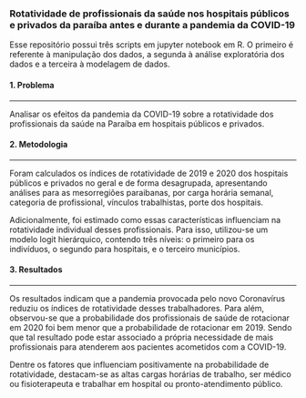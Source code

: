 
### Rotatividade de profissionais da saúde nos hospitais públicos e privados da paraíba antes e durante a pandemia da COVID-19

Esse repositório possui três scripts em jupyter notebook em R. O primeiro é referente à manipulação dos dados, a segunda à análise exploratória dos dados e a terceira à modelagem de dados. 


####  1. Problema
<hr class="style1">

Analisar os efeitos da pandemia da COVID-19 sobre a rotatividade dos profissionais da saúde na Paraíba em hospitais públicos e privados. 

#### 2. Metodologia 
<hr class="style1">

Foram calculados os índices de rotatividade de 2019 e 2020 dos hospitais públicos e privados no geral e de forma desagrupada, apresentando análises para as mesorregiões paraibanas, por carga horária semanal, categoria de profissional, vínculos trabalhistas, porte dos hospitais.

Adicionalmente, foi estimado como essas características influenciam na rotatividade individual desses profissionais. Para isso, utilizou-se um modelo logit hierárquico, contendo três níveis: o primeiro para os indivíduos, o segundo para hospitais, e o terceiro municípios.

####  3. Resultados
<hr class="style1">

Os resultados indicam que a pandemia provocada pelo novo Coronavírus reduziu os índices de rotatividade desses trabalhadores. Para além, observou-se que a probabilidade dos profissionais de saúde de rotacionar em 2020 foi bem menor que a probabilidade de rotacionar em 2019. Sendo que tal resultado pode estar associado a própria necessidade de mais profissionais para  atenderem aos pacientes acometidos com a COVID-19. 

Dentre os fatores que influenciam positivamente na probabilidade de rotatividade, destacam-se as altas cargas horárias de trabalho, ser médico ou fisioterapeuta e trabalhar em hospital ou pronto-atendimento público. 

